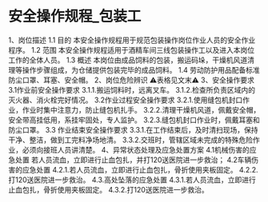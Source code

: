 # 安全操作规程_包装工

1、岗位描述
1.1 目的
本安全操作规程用于规范包装操作岗位作业人员的安全作业程序。
1.2 范围
本安全操作规程适用于酒精车间三线包装操作工以及进入本岗位工作的全体人员。
1.3 概述
本岗位由成品饲料的包装，搬运码垛，干燥机风道清理等操作步骤组成，为仓储提供包装完毕的成品饲料。
1.4 劳动防护用品配备标准
防尘口罩、耳塞、安全帽。
2、岗位危险辨识
⚠️表格见文末⚠️
3、安全操作要求
3.1作业前安全操作要求
3.1.1.搬运饲料时，远离叉车。
3.1.2.检查所负责区域内的灭火器、消火栓完好情况。
3.2作业过程安全操作要求
3.2.1.使用缝包机封口作业，作业时集中注意力，防止缝包机扎手。
3.2.2.清理干燥机风道，佩戴安全帽，安全带高挂低用，系挂牢固处，专人监护。
3.2.3.缝包机封口作业时，佩戴耳塞和防尘口罩。
3.3 作业结束安全操作要求
3.3.1.在工作结束后，及时清扫现场，保持干净、整洁，做到工完料净场地清。
3.3.2.交班时，管辖区域未完成的特殊危险作业，必须向接班人员讲清楚。
4、异常状态处理及应急处置方案
4.1机械伤害的应急处置
若人员流血，立即进行止血包扎，并打120送医院进一步救治；
4.2车辆伤害的应急处置
4.2.1.若人员流血，立即进行止血包扎，骨折使用夹板固定。
4.2.2.打120送医院进一步救治。
4.3.高处坠落的应急处置
4.3.1.若人员流血，立即进行止血包扎，骨折使用夹板固定。
4.3.2.打120送医院进一步救治。